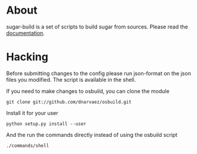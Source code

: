 About
=====

sugar-build is a set of scripts to build sugar from sources. Please read the [documentation](http://sugarlabs.org/~buildbot/docs/build.html).

Hacking
=======

Before submitting changes to the config please run json-format on the json
files you modified. The script is available in the shell.

If you need to make changes to osbuild, you can clone the module

    git clone git://github.com/dnarvaez/osbuild.git

Install it for your user

    python setup.py install --user

And the run the commands directly instead of using the osbuild script

    ./commands/shell
